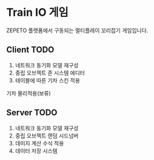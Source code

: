 Train IO 게임
=============

ZEPETO 플랫폼에서 구동되는 멀티플레이 꼬리잡기 게임입니다.

Client TODO
-------------
1. 네트워크 동기화 모델 재구성
2. 중립 오브젝트 존 시스템 에디터
3. 테이블에 따른 기차 스킨 적용

기차 물리적용(보류)

Server TODO
-------------
1. 네트워크 동기화 모델 재구성
2. 중립 오브젝트 랜덤 시드넘버
3. 데미지 계산 수식 적용
4. 데이터 저장 시스템
